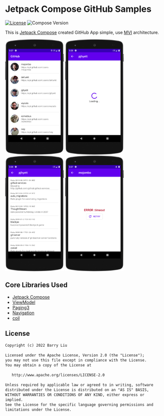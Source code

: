 # Jetpack Compose GitHub Samples

[![License](https://img.shields.io/badge/license-Apache%202.0-blue.svg)](https://github.com/drakeet/MultiType/blob/master/LICENSE)
![Compose Version](https://img.shields.io/badge/Compose-1.1.1-brightgreen)

This is [Jetpack Compose](https://developer.android.com/jetpack) created GitHub App simple, use [MVI](https://developer.android.com/jetpack/compose/architecture) architecture.


<img src="https://raw.githubusercontent.com/BarryLius/Git/master/screenshots/user_screen.png" width=190/>
<img src="https://raw.githubusercontent.com/BarryLius/Git/master/screenshots/loading_screen.png" width=190/>
<img src="https://raw.githubusercontent.com/BarryLius/Git/master/screenshots/repos_screen.png" width=190/>
<img src="https://raw.githubusercontent.com/BarryLius/Git/master/screenshots/error_screen.png" width=190/>


## Core Libraries Used
- [Jetpack Compose](https://developer.android.com/jetpack)
- [ViewModel](https://developer.android.com/topic/libraries/architecture/viewmodel)
- [Paging3](https://developer.android.com/topic/libraries/architecture/paging/v3-overview)
- [Navigation](https://developer.android.com/jetpack/compose/navigation)
- [coil](https://coil-kt.github.io/coil/compose/)

## License
    Copyright (c) 2022 Barry Liu

    Licensed under the Apache License, Version 2.0 (the "License");
    you may not use this file except in compliance with the License.
    You may obtain a copy of the License at

       http://www.apache.org/licenses/LICENSE-2.0

    Unless required by applicable law or agreed to in writing, software
    distributed under the License is distributed on an "AS IS" BASIS,
    WITHOUT WARRANTIES OR CONDITIONS OF ANY KIND, either express or implied.
    See the License for the specific language governing permissions and
    limitations under the License.

[comment]: <> (![maven-central]&#40;https://img.shields.io/maven-central/v/com.drakeet.multitype/multitype.svg&#41;)

